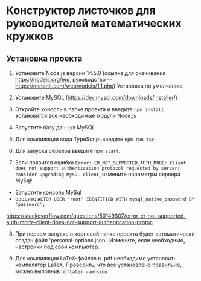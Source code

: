 Конструктор листочков для руководителей математических кружков
===============================================================

Установка проекта
-------------------
1. Установите Node.js версии 14.5.0
  (ссылка для скачивания https://nodejs.org/en/,
  руководство -- https://metanit.com/web/nodejs/1.1.php) Установка по умолчанию.
2. Установите MySQL (https://dev.mysql.com/downloads/installer/)
3. Откройте консоль в папке проекта и введите ```npm install```.
  Установятся все необходимые модули Node.js
4. Запустите базу данных MySQL
5. Для компиляции кода TypeScript введите ```npm run tsc```
6. Для запуска сервера введите ```npm start```.

7. Если появится ошибка ```Error: ER_NOT_SUPPORTED_AUTH_MODE: Client does not support authentication protocol requested by server; consider upgrading MySQL client```, измените параметры сервера MySql:
  - Запустите консоль MySql
  - введите ```ALTER USER 'root' IDENTIFIED WITH mysql_native_password BY 'password';```

  https://stackoverflow.com/questions/50149307/error-er-not-supported-auth-mode-client-does-not-support-authentication-protoc

8. При первом запуске в корневой папке проекта будет автоматически создан файл 'personal-options.json'.
  Измените, если необходимо, настройки под свой компьютер.

9. Для компиляции LaTeX-файлов в .pdf необходимо установить компилятор LaTeX. Проверить, что всё установлено правильно, можно выполнив ```pdflatex -version```
